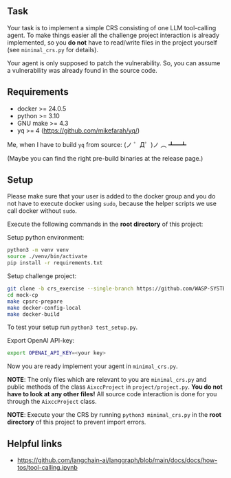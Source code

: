 
## Task

Your task is to implement a simple CRS consisting of one LLM tool-calling agent.
To make things easier all the challenge project interaction is already implemented,
so you **do not** have to read/write files in the project yourself (see `minimal_crs.py` for details).

Your agent is only supposed to patch the vulnerability. So, you can assume a vulnerability
was already found in the source code.

## Requirements

- docker >= 24.0.5
- python >= 3.10
- GNU make >= 4.3
- yq >= 4 (https://github.com/mikefarah/yq/)

Me, when I have to build `yq` from source: (ノ ゜Д゜)ノ ︵ ┻━┻

(Maybe you can find the right pre-build binaries at the release page.)

## Setup

Please make sure that your user is added to the docker group and you do not have to execute docker using `sudo`, because the helper scripts we use call docker without `sudo`.

Execute the following commands in the **root directory** of this project:

Setup python environment:
```bash
python3 -m venv venv
source ./venv/bin/activate
pip install -r requirements.txt
```

Setup challenge project:
```bash
git clone -b crs_exercise --single-branch https://github.com/WASP-SYSTEMS/mock-cp
cd mock-cp
make cpsrc-prepare
make docker-config-local
make docker-build
```

To test your setup run `python3 test_setup.py`.

Export OpenAI API-key:
```bash
export OPENAI_API_KEY=<your key>
```

Now you are ready implement your agent in `minimal_crs.py`.

**NOTE**: The only files which are relevant to you are `minimal_crs.py` and public methods of the class `AixccProject` in `project/project.py`.
**You do not have to look at any other files!** All source code interaction is done for you through the `AixccProject` class.

**NOTE**: Execute your the CRS by running `python3 minimal_crs.py` in the **root directory** of this project to prevent import errors.

## Helpful links

- https://github.com/langchain-ai/langgraph/blob/main/docs/docs/how-tos/tool-calling.ipynb